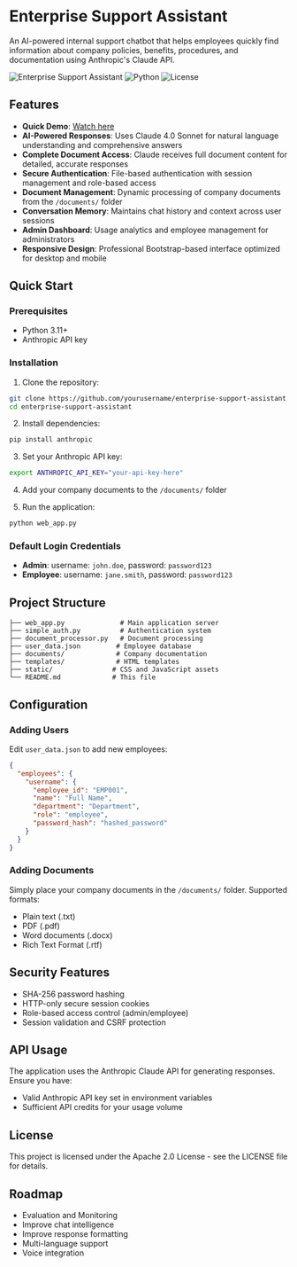 # Enterprise Support Assistant

An AI-powered internal support chatbot that helps employees quickly find information about company policies, benefits, procedures, and documentation using Anthropic's Claude API.

![Enterprise Support Assistant](https://img.shields.io/badge/AI-Claude%20Sonnet%204-blue) ![Python](https://img.shields.io/badge/Python-3.11+-green) ![License](https://img.shields.io/badge/License-Apache2.0-yellow)

## Features

- **Quick Demo**: [Watch here](https://drive.google.com/file/d/1_CM1lLJZNw4sozQfxh_u7vj-J7bM9ULn/view?usp=sharing)
- **AI-Powered Responses**: Uses Claude 4.0 Sonnet for natural language understanding and comprehensive answers
- **Complete Document Access**: Claude receives full document content for detailed, accurate responses
- **Secure Authentication**: File-based authentication with session management and role-based access
- **Document Management**: Dynamic processing of company documents from the `/documents/` folder
- **Conversation Memory**: Maintains chat history and context across user sessions
- **Admin Dashboard**: Usage analytics and employee management for administrators
- **Responsive Design**: Professional Bootstrap-based interface optimized for desktop and mobile

## Quick Start

### Prerequisites

- Python 3.11+
- Anthropic API key

### Installation

1. Clone the repository:
```bash
git clone https://github.com/yourusername/enterprise-support-assistant.git
cd enterprise-support-assistant
```

2. Install dependencies:
```bash
pip install anthropic
```

3. Set your Anthropic API key:
```bash
export ANTHROPIC_API_KEY="your-api-key-here"
```

4. Add your company documents to the `/documents/` folder

5. Run the application:
```bash
python web_app.py
```

### Default Login Credentials

- **Admin**: username: `john.doe`, password: `password123`
- **Employee**: username: `jane.smith`, password: `password123`

## Project Structure

```
├── web_app.py              # Main application server
├── simple_auth.py          # Authentication system
├── document_processor.py   # Document processing
├── user_data.json         # Employee database
├── documents/             # Company documentation
├── templates/             # HTML templates
├── static/               # CSS and JavaScript assets
└── README.md             # This file
```

## Configuration

### Adding Users

Edit `user_data.json` to add new employees:

```json
{
  "employees": {
    "username": {
      "employee_id": "EMP001",
      "name": "Full Name",
      "department": "Department",
      "role": "employee",
      "password_hash": "hashed_password"
    }
  }
}
```

### Adding Documents

Simply place your company documents in the `/documents/` folder. Supported formats:
- Plain text (.txt)
- PDF (.pdf) 
- Word documents (.docx)
- Rich Text Format (.rtf)

## Security Features

- SHA-256 password hashing
- HTTP-only secure session cookies
- Role-based access control (admin/employee)
- Session validation and CSRF protection

## API Usage

The application uses the Anthropic Claude API for generating responses. Ensure you have:
- Valid Anthropic API key set in environment variables
- Sufficient API credits for your usage volume

## License

This project is licensed under the Apache 2.0 License - see the LICENSE file for details.

## Roadmap

- Evaluation and Monitoring
- Improve chat intelligence
- Improve response formatting
- Multi-language support
- Voice integration
